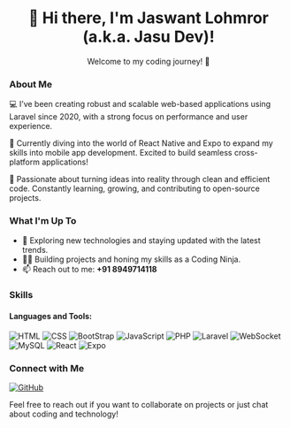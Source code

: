 <div align="center">
  <h1>👋 Hi there, I'm Jaswant Lohmror (a.k.a. Jasu Dev)!</h1>
  <p>Welcome to my coding journey! 🚀</p>
</div>


### About Me

💻 I’ve been creating robust and scalable web-based applications using Laravel since 2020, with a strong focus on performance and user experience.

📱 Currently diving into the world of React Native and Expo to expand my skills into mobile app development. Excited to build seamless cross-platform applications!

🌟 Passionate about turning ideas into reality through clean and efficient code. Constantly learning, growing, and contributing to open-source projects.

### What I'm Up To

- 👀 Exploring new technologies and staying updated with the latest trends.
- 🧑‍💻 Building projects and honing my skills as a Coding Ninja.
- 📫 Reach out to me: **+91 8949714118**


### Skills

#### Languages and Tools:

![HTML](https://img.shields.io/badge/-HTML-orange?style=for-the-badge&logo=html5)
![CSS](https://img.shields.io/badge/-CSS-blue?style=for-the-badge&logo=css3)
![BootStrap](https://img.shields.io/badge/Bootstrap-563D7C?style=for-the-badge&logo=bootstrap&logoColor=white)
![JavaScript](https://img.shields.io/badge/-JavaScript-yellow?style=for-the-badge&logo=javascript)
![PHP](https://img.shields.io/badge/-PHP-purple?style=for-the-badge&logo=php)
![Laravel](https://img.shields.io/badge/-Laravel-red?style=for-the-badge&logo=laravel)
![WebSocket](https://img.shields.io/badge/-WebSocket-blueviolet?style=for-the-badge&logo=websocket)
![MySQL](https://img.shields.io/badge/-MySQL-blue?style=for-the-badge&logo=mysql)
![React](https://shields.io/badge/react-black?logo=react&style=for-the-badge)
![Expo](https://img.shields.io/badge/Expo-000020?style=for-the-badge&logo=expo&logoColor=white)

### Connect with Me

[![GitHub](https://img.shields.io/badge/GitHub-JasuDev-green)](https://github.com/jasu-dev)

Feel free to reach out if you want to collaborate on projects or just chat about coding and technology!




